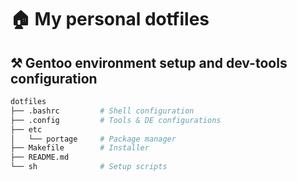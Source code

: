 # 🏠 My personal dotfiles

## ⚒️ Gentoo environment setup and dev-tools configuration

``` bash
dotfiles
├── .bashrc         # Shell configuration
├── .config         # Tools & DE configurations
├── etc
│   └── portage     # Package manager
├── Makefile        # Installer
├── README.md
└── sh              # Setup scripts
```
